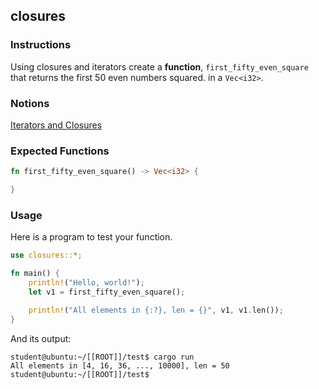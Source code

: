 ## closures

### Instructions

Using closures and iterators create a **function**, `first_fifty_even_square` that returns the first 50 even numbers squared.
in a `Vec<i32>`.

### Notions

[Iterators and Closures](https://doc.rust-lang.org/book/ch13-00-functional-features.html)

### Expected Functions

```rust
fn first_fifty_even_square() -> Vec<i32> {

}
```

### Usage

Here is a program to test your function.

```rust
use closures::*;

fn main() {
	println!("Hello, world!");
	let v1 = first_fifty_even_square();

	println!("All elements in {:?}, len = {}", v1, v1.len());
}
```

And its output:

```console
student@ubuntu:~/[[ROOT]]/test$ cargo run
All elements in [4, 16, 36, ..., 10000], len = 50
student@ubuntu:~/[[ROOT]]/test$
```
